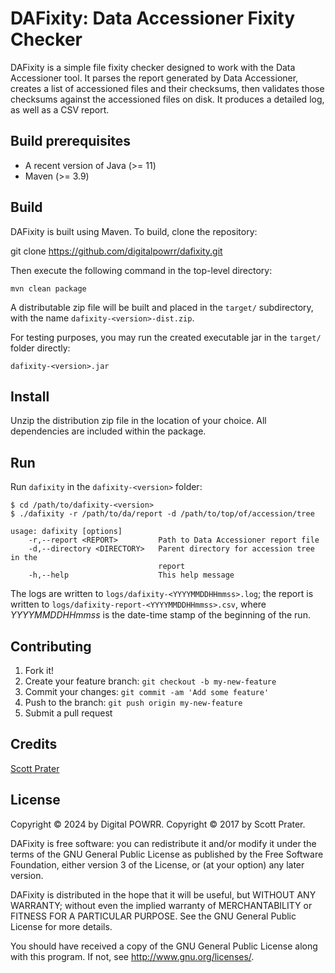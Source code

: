 # DAFixity:  Data Accessioner Fixity Checker

DAFixity is a simple file fixity checker designed to work with the
Data Accessioner tool.  It parses the report generated by Data
Accessioner, creates a list of accessioned files and their
checksums, then validates those checksums against the accessioned
files on disk.  It produces a detailed log, as well as a CSV report.

## Build prerequisites

  * A recent version of Java (>= 11)
  * Maven (>= 3.9)

## Build

DAFixity is built using Maven.  To build, clone the repository:

git clone https://github.com/digitalpowrr/dafixity.git

Then execute the following command in the top-level directory:

    mvn clean package

A distributable zip file will be built and placed in the `target/`
subdirectory, with the name `dafixity-<version>-dist.zip`.

For testing purposes, you may run the created executable jar in 
the `target/` folder directly:

    dafixity-<version>.jar

## Install

Unzip the distribution zip file in the location of your choice.
All dependencies are included within the package.

## Run

Run `dafixity` in the `dafixity-<version>` folder:

    $ cd /path/to/dafixity-<version>
    $ ./dafixity -r /path/to/da/report -d /path/to/top/of/accession/tree

    usage: dafixity [options]
        -r,--report <REPORT>         Path to Data Accessioner report file
        -d,--directory <DIRECTORY>   Parent directory for accession tree in the
                                     report
        -h,--help                    This help message

The logs are written to `logs/dafixity-<YYYYMMDDHHmmss>.log`;  the 
report is written to `logs/dafixity-report-<YYYYMMDDHHmmss>.csv`, 
where *YYYYMMDDHHmmss* is the date-time stamp of the beginning of 
the run.

## Contributing

1. Fork it!
2. Create your feature branch: `git checkout -b my-new-feature`
3. Commit your changes: `git commit -am 'Add some feature'`
4. Push to the branch: `git push origin my-new-feature`
5. Submit a pull request

## Credits

[Scott Prater](https://github.com/sprater)

## License

Copyright © 2024 by Digital POWRR. 
Copyright © 2017 by Scott Prater.

DAFixity is free software: you can redistribute it and/or modify
it under the terms of the GNU General Public License as published by
the Free Software Foundation, either version 3 of the License, or
(at your option) any later version.

DAFixity is distributed in the hope that it will be useful,
but WITHOUT ANY WARRANTY; without even the implied warranty of
MERCHANTABILITY or FITNESS FOR A PARTICULAR PURPOSE.  See the
GNU General Public License for more details.

You should have received a copy of the GNU General Public License
along with this program.  If not, see <http://www.gnu.org/licenses/>.
